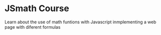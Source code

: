 # JSmath Course

Learn about the use of math funtions with Javascript
inmplementing a web page with diferent formulas


